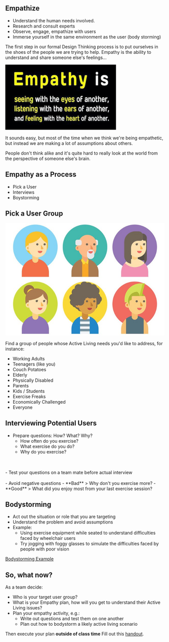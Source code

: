 Empathize
---

* Understand the human needs involved.
* Research and consult experts
* Observe, engage, empathize with users
* Immerse yourself in the same environment as the user (body storming)

The first step in our formal Design Thinking process is to put ourselves in the shoes of the people we are trying to help.  Empathy is the ability to understand and share someone else's feelings... 

![](images/empathy.jpg)

It sounds easy, but most of the time when we think we're being empathetic, but instead we are making a lot of assumptions about others.

People don't think alike and it's quite hard to really look at the world from the perspective of someone else's brain.

## Empathy as a Process

* Pick a User
* Interviews
* Boystorming

## Pick a User Group

![](images/users.jpg)

Find a group of people whose Active Living needs you'd like to address, for instance:

* Working Adults
* Teenagers (like you)
* Couch Potatoes
* Elderly
* Physically Disabled
* Parents
* Kids / Students
* Exercise Freaks
* Economically Challenged
* Everyone


## Interviewing Potential Users

- Prepare questions: How? What? Why?
     - How often do you exercise? 
     - What exercise do you do? 
     - Why do you exercise?
<br>
<br>
- Test your questions on a team mate before actual interview
<br>
<br>
- Avoid negative questions
    - **Bad**
        > Why don't you exercise more?
    - **Good**
        > What did you enjoy most from your last exercise session?

## Bodystorming

- Act out the situation or role that you are targeting
- Understand the problem and avoid assumptions
- Example:
    - Using exercise equipment while seated to understand difficulties faced by wheelchair users
    - Try jogging with foggy glasses to simulate the difficulties faced by people with poor vision

[Bodystorming Example](https://www.youtube.com/watch?v=FoygAHTGPRU)

## So, what now?

As a team decide:

- Who is your target user group?
- What is your Empathy plan, how will you get to understand their Active Living issues?
- Plan your empathy activity, e.g.:
    - Write out questions and test them on one another
    - Plan out how to bodystorm a likely active living scenario

Then execute your plan **outside of class time**
Fill out this [handout](download/empathy%20guide.pdf).